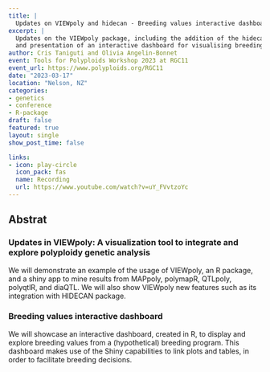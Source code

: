 ```yaml
---
title: |
  Updates on VIEWpoly and hidecan - Breeding values interactive dashboard
excerpt: |
  Updates on the VIEWpoly package, including the addition of the hidecan package, 
  and presentation of an interactive dashboard for visualising breeding values.
author: Cris Taniguti and Olivia Angelin-Bonnet
event: Tools for Polyploids Workshop 2023 at RGC11
event_url: https://www.polyploids.org/RGC11
date: "2023-03-17"
location: "Nelson, NZ"
categories:
- genetics
- conference
- R-package
draft: false
featured: true
layout: single
show_post_time: false

links:
- icon: play-circle
  icon_pack: fas
  name: Recording
  url: https://www.youtube.com/watch?v=uY_FVvtzoYc
---
```


## Abstrat

### Updates in VIEWpoly: A visualization tool to integrate and explore polyploidy genetic analysis 

We will demonstrate an example of the usage of VIEWpoly, an R package, and a shiny app to mine results from MAPpoly, polymapR, QTLpoly, polyqtlR, and diaQTL. We will also show VIEWpoly new features such as its integration with HIDECAN package.

### Breeding values interactive dashboard

We will showcase an interactive dashboard, created in R, to display and explore breeding values from a (hypothetical) breeding program. This dashboard makes use of the Shiny capabilities to link plots and tables, in order to facilitate breeding decisions.
